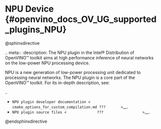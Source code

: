 # NPU Device {#openvino_docs_OV_UG_supported_plugins_NPU}

@sphinxdirective

.. meta::
   :description: The NPU plugin in the Intel® Distribution of OpenVINO™ toolkit 
                 aims at high performance inference of neural 
                 networks on the low-power NPU processing device.


NPU is a new generation of low-power processing unit dedicated to processing neural networks. 
The NPU plugin is a core part of the OpenVINO™ toolkit. For its in-depth description, see:

..
   - `NPU plugin developer documentation <    cmake_options_for_custom_compilation.md ???       >`__.
   - `NPU plugin source files <              ???                  >`__.











@endsphinxdirective